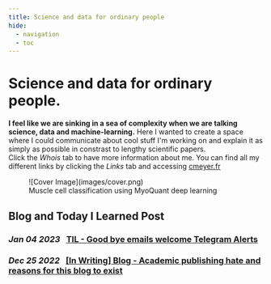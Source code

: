 ```yaml
---
title: Science and data for ordinary people
hide:
  - navigation
  - toc
---
```


# Science and data for ordinary people.

**I feel like we are sinking in a sea of complexity when we are talking science, data and machine-learning.** Here I wanted to create a space where I could communicate about cool stuff I'm working on and explain it as simply as possible in constrast to lengthy scientific papers.  
Click the _Whois_ tab to have more information about me. You can find all my different links by clicking the _Links_ tab and accessing [cmeyer.fr](https://cmeyer.fr)

<figure markdown>
![Cover Image](images/cover.png)
  <figcaption>Muscle cell classification using MyoQuant deep learning</figcaption>
</figure>

## **Blog and Today I Learned Post**

### _Jan 04 2023_&ensp; [TIL - Good bye emails welcome Telegram Alerts](posts/20230104-Telegram.md)

### _Dec 25 2022_&ensp; [[In Writing] Blog - Academic publishing hate and reasons for this blog to exist](posts/20221225-Why.md)
